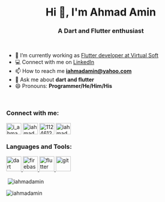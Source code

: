 <h1 align="center">Hi 👋, I'm Ahmad Amin</h1>
<h3 align="center">A Dart and Flutter enthusiast</h3>
</br>

- 💙 I’m currently working as [Flutter developer at Virtual Soft](https://www.virtualsoft.pk/)
- 💻 Connect with me on [LinkedIn](https://www.linkedin.com/in/iahmadamin/)
- 📫 How to reach me **iahmadamin@yahoo.com**
- 💬 Ask me about **dart and flutter**
- 😄 Pronouns: **Programmer/He/Him/His**


</br>
<h3 align="left">Connect with me:</h3>
<p align="left">
<a href="https://twitter.com/i_ahmadamin" target="blank"><img align="center" src="https://raw.githubusercontent.com/rahuldkjain/github-profile-readme-generator/master/src/images/icons/Social/twitter.svg" alt="i_ahmadamin" height="30" width="40" /></a>
<a href="https://linkedin.com/in/iahmadamin" target="blank"><img align="center" src="https://raw.githubusercontent.com/rahuldkjain/github-profile-readme-generator/master/src/images/icons/Social/linked-in-alt.svg" alt="iahmadamin" height="30" width="40" /></a>
<a href="https://stackoverflow.com/users/11246129" target="blank"><img align="center" src="https://raw.githubusercontent.com/rahuldkjain/github-profile-readme-generator/master/src/images/icons/Social/stack-overflow.svg" alt="11246129" height="30" width="40" /></a>
<a href="https://www.hackerrank.com/iahmadamin" target="blank"><img align="center" src="https://raw.githubusercontent.com/rahuldkjain/github-profile-readme-generator/master/src/images/icons/Social/hackerrank.svg" alt="iahmadamin" height="30" width="40" /></a>
</p>
<h3 align="left">Languages and Tools:</h3>
<p align="left"> <a href="https://dart.dev" target="_blank" rel="noreferrer"> <img src="https://www.vectorlogo.zone/logos/dartlang/dartlang-icon.svg" alt="dart" width="40" height="40"/> </a> <a href="https://firebase.google.com/" target="_blank" rel="noreferrer"> <img src="https://www.vectorlogo.zone/logos/firebase/firebase-icon.svg" alt="firebase" width="40" height="40"/> </a> <a href="https://flutter.dev" target="_blank" rel="noreferrer"> <img src="https://www.vectorlogo.zone/logos/flutterio/flutterio-icon.svg" alt="flutter" width="40" height="40"/> </a> <a href="https://git-scm.com/" target="_blank" rel="noreferrer"> <img src="https://www.vectorlogo.zone/logos/git-scm/git-scm-icon.svg" alt="git" width="40" height="40"/> </a> 
</br>
<p>&nbsp;<img align="center" src="https://github-readme-stats.vercel.app/api?username=iahmadamin&show_icons=true&locale=en" alt="iahmadamin" /></p>

<p align="left"> <img src="https://komarev.com/ghpvc/?username=iahmadamin&label=Profile%20views&color=0e75b6&style=flat" alt="iahmadamin" /> </p>
